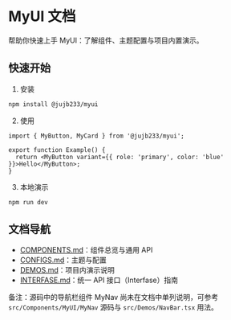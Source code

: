 
# MyUI 文档

帮助你快速上手 MyUI：了解组件、主题配置与项目内置演示。

## 快速开始

1) 安装

```bash
npm install @jujb233/myui
```

2) 使用

```tsx
import { MyButton, MyCard } from '@jujb233/myui';

export function Example() {
  return <MyButton variant={{ role: 'primary', color: 'blue' }}>Hello</MyButton>;
}
```

3) 本地演示

```bash
npm run dev
```

## 文档导航

- [COMPONENTS.md](./COMPONENTS.md)：组件总览与通用 API
- [CONFIGS.md](./CONFIGS.md)：主题与配置
- [DEMOS.md](./DEMOS.md)：项目内演示说明
- [INTERFASE.md](./INTERFASE.md)：统一 API 接口（Interfase）指南

备注：源码中的导航栏组件 MyNav 尚未在文档中单列说明，可参考 `src/Components/MyUI/MyNav` 源码与 `src/Demos/NavBar.tsx` 用法。

